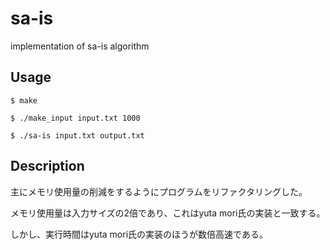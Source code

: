 # sa-is
implementation of sa-is algorithm

## Usage 
``` shell
$ make
```

``` shell
$ ./make_input input.txt 1000
```

``` shell
$ ./sa-is input.txt output.txt
```

## Description
主にメモリ使用量の削減をするようにプログラムをリファクタリングした。

メモリ使用量は入力サイズの2倍であり、これはyuta mori氏の実装と一致する。

しかし、実行時間はyuta mori氏の実装のほうが数倍高速である。

